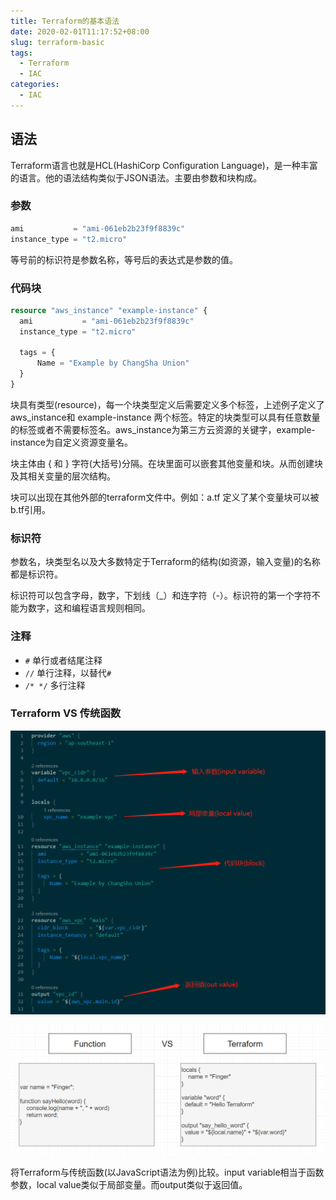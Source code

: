 ```yaml
---
title: Terraform的基本语法
date: 2020-02-01T11:17:52+08:00
slug: terraform-basic
tags:
  - Terraform
  - IAC
categories:
  - IAC
---
```


## 语法

Terraform语言也就是HCL(HashiCorp Configuration Language)，是一种丰富的语言。他的语法结构类似于JSON语法。主要由参数和块构成。

### 参数

```terraform
ami           = "ami-061eb2b23f9f8839c"
instance_type = "t2.micro"
```

等号前的标识符是参数名称，等号后的表达式是参数的值。

### 代码块

```terraform
resource "aws_instance" "example-instance" {
  ami           = "ami-061eb2b23f9f8839c"
  instance_type = "t2.micro"

  tags = {
      Name = "Example by ChangSha Union"
  }
}
```

块具有类型(resource)，每一个块类型定义后需要定义多个标签，上述例子定义了 aws_instance和 example-instance 两个标签。特定的块类型可以具有任意数量的标签或者不需要标签名。aws_instance为第三方云资源的关键字，example-instance为自定义资源变量名。

块主体由 { 和 } 字符(大括号)分隔。在块里面可以嵌套其他变量和块。从而创建块及其相关变量的层次结构。

块可以出现在其他外部的terraform文件中。例如：a.tf 定义了某个变量块可以被b.tf引用。

### 标识符

参数名，块类型名以及大多数特定于Terraform的结构(如资源，输入变量)的名称都是标识符。

标识符可以包含字母，数字，下划线（_）和连字符（-）。标识符的第一个字符不能为数字，这和编程语言规则相同。

### 注释

- `#` 单行或者结尾注释
- `//` 单行注释，以替代`#`
- `/* */` 多行注释

### Terraform VS 传统函数

![terraform syntax](imgs/terraform-syntax.png)

![terraform vs javascript](imgs/terraform-vs-javascript.png)

将Terraform与传统函数(以JavaScript语法为例)比较。input variable相当于函数参数，local value类似于局部变量。而output类似于返回值。
